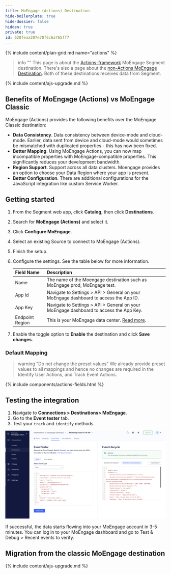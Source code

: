 ```yaml
---
title: MoEngage (Actions) Destination
hide-boilerplate: true
hide-dossier: false
hidden: true
private: true
id: 620feaa207e70f6c6a765ff7
---
```


<!-- This template is meant for Actions-based destinations that represent a new version of an existing, or Classic Segment destination. For new Actions-based destinations, see the doc-template-new.md template -->

<!-- In the section above, edit the `title` field. For example, Slack (Actions) Destination -->

{% include content/plan-grid.md name="actions" %}

<!-- Include a brief description of the destination here, along with a link to your website. -->

<!-- In the section below, add your destination name where indicated. If you have a classic version of the destination, ensure that its documentation is linked as well. If you don't have a classic version of the destination, remove the second and third sentences. -->

> info ""
> This page is about the [Actions-framework](/docs/connections/destinations/actions/) MoEngage Segment destination. There's also a page about the [non-Actions MoEngage Destination](/docs/connections/destinations/catalog/moengage/). Both of these destinations receives data from Segment.

<!-- This include describes the requirement of A.js 2.0 or higher for Actions compatibility, and is required if your destination has a web component. -->

{% include content/ajs-upgrade.md %}

<!-- In the section below, explain the value of this actions-based destination over the classic version, if applicable. If you don't have a classic version of the destination, remove this section. -->

## Benefits of MoEngage (Actions) vs MoEngage Classic

MoEngage (Actions) provides the following benefits over the MoEngage Classic destination:

<!-- rephrase moengage for mapping and config -->
- **Data Consistency**. Data consistency between device-mode and cloud-mode. Earlier, data sent from device and cloud-mode would sometimes be mismatched with duplicated properties - this has now been fixed.
- **Better Mapping**. Using MoEngage Actions, you can now map incompatible properties with MoEngage-compatible properties. This significantly reduces your development bandwidth.
- **Region Support**. Support across all data clusters. Moengage provides an option to choose your Data Region where your app is present.
- **Better Configuration**. There are additional configurations for the JavaScript integration like custom Service Worker.

<!-- The section below explains how to enable and configure the destination. Include any configuration steps not captured below. For example, obtaining an API key from your platform and any configuration steps required to connect to the destination. -->

## Getting started

1. From the Segment web app, click **Catalog**, then click **Destinations**.
2. Search for **MoEngage (Actions)** and select it.
3. Click **Configure MoEngage**.
4. Select an existing Source to connect to MoEngage (Actions).
5. Finish the setup.
6. Configure the settings. See the table below for more information.

    Field Name | Description |
    ---------|----------|
     Name | The name of the Moengage destination such as MoEngage prod, MoEngage test. |
     App Id | Navigate to Settings > API > General on your MoEngage dashboard to access the App ID. |
     App Key  | Navigate to Settings > API > General on your MoEngage dashboard to access the App Key. |
     Endpoint Region | This is your MoEngage data center. [Read more](https://help.moengage.com/hc/en-us/articles/360057030512-Data-Centers-in-MoEngage). |

7. Enable the toggle option to **Enable** the destination and click **Save changes**.

<!--
Additional Context

Include additional information that you think will be useful to the user here. For information that is specific to an individual mapping, please add that as a comment so that the Segment docs team can include it in the auto-generated content for that mapping.
-->

### Default Mapping

> warning "Do not change the preset values"
> We already provide preset values to all mappings and hence no changes are required in the Identify User Actions, and Track Event Actions.

<!-- The line below renders a table of connection settings (if applicable), Pre-built Mappings, and available actions. -->

{% include components/actions-fields.html %}

## Testing the integration

1. Navigate to **Connections > Destinations> MoEngage**.
2. Go to the **Event tester** tab.
2. Test your `track` and `identify` methods.

![Event Tester](images/EventTester.png)

If successful, the data starts flowing into your MoEngage account in 3-5 minutes. You can log in to your MoEngage dashboard and go to Test & Debug > Recent events to verify.

<!-- If applicable, add information regarding the migration from a classic destination to an Actions-based version below -->

## Migration from the classic MoEngage destination

<!-- Include any pertinent information here. -->

{% include content/ajs-upgrade.md %}
